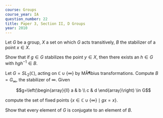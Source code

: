 ```yaml
---
course: Groups
course_year: IA
question_number: 22
title: Paper 3, Section II, D Groups
year: 2010
---
```




Let $G$ be a group, $X$ a set on which $G$ acts transitively, $B$ the stabilizer of a point $x \in X$.

Show that if $g \in G$ stabilizes the point $y \in X$, then there exists an $h \in G$ with $h g h^{-1} \in B$.

Let $G=S L_{2}(\mathbb{C})$, acting on $\mathbb{C} \cup\{\infty\}$ by MÃ¶bius transformations. Compute $B=G_{\infty}$, the stabilizer of $\infty$. Given

$$g=\left(\begin{array}{ll}
a & b \\
c & d
\end{array}\right) \in G$$

compute the set of fixed points $\{x \in \mathbb{C} \cup\{\infty\} \mid g x=x\} .$

Show that every element of $G$ is conjugate to an element of $B$.